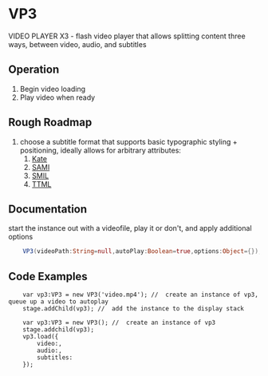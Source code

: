 # VP3
VIDEO PLAYER X3 - flash video player that allows splitting content three ways, between video, audio, and subtitles

## Operation

1.  Begin video loading
2.  Play video when ready

## Rough Roadmap

1.  choose a subtitle format that supports basic typographic styling + positioning, ideally allows for arbitrary attributes:
    1.  [Kate](http://wiki.xiph.org/OggKate#Metadata)
    2.  [SAMI](http://en.wikipedia.org/wiki/SAMI)
    3.  [SMIL](http://www.w3.org/TR/SMIL/)
    4.  [TTML](http://www.w3.org/TR/ttaf1-dfxp/)


## Documentation

start the instance out with a videofile, play it or don't, and apply additional options

```as
    VP3(videoPath:String=null,autoPlay:Boolean=true,options:Object={});
```

## Code Examples

```as3
	var vp3:VP3 = new VP3('video.mp4'); //  create an instance of vp3, queue up a video to autoplay
	stage.addChild(vp3); //  add the instance to the display stack
```

```as3
	var vp3:VP3 = new VP3(); //  create an instance of vp3
	stage.addchild(vp3);
	vp3.load({
	    video:,
	    audio:,
	    subtitles:
	});
```